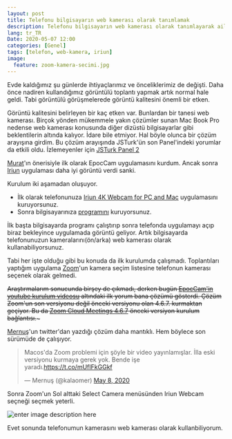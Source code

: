 ```yaml
---
layout: post
title: Telefonu bilgisayarın web kamerası olarak tanımlamak
description: Telefonu bilgisayarın web kamerası olarak tanımlayarak aile bütçesine katkıda bulunmak :)
lang: tr_TR
Date: 2020-05-07 12:00
categories: [Genel]
tags: [telefon, web-kamera, iriun]
image:
  feature: zoom-kamera-secimi.jpg
---
```


Evde kaldığımız şu günlerde ihtiyaçlarımız ve önceliklerimiz de değişti. Daha önce nadiren kullandığımız görüntülü toplantı yapmak artık normal hale geldi. Tabi görüntülü görüşmelerede görüntü kalitesini önemli bir etken.

Görüntü kalitesini belirleyen bir kaç etken var. Bunlardan bir tanesi web kamerası. Birçok yönden mükemmele yakın çözümler sunan Mac Book Pro nedense web kamerası konusunda diğer dizüstü bilgisayarlar gibi beklentilerin altında kalıyor. İdare bile etmiyor. Hal böyle olunca bir çözüm arayışına girdim. Bu çözüm arayışında JSTurk'ün son Panel'indeki yorumlar da etkili oldu. İzlemeyenler için [JSTurk Panel 2](https://www.youtube.com/watch?v=E89qnB4u2ZM)

[Murat](https://twitter.com/muratcorlu)'ın önerisiyle ilk olarak EpocCam uygulamasını kurdum. Ancak sonra [Iriun](https://iriun.com/) uygulaması daha iyi görüntü verdi sanki. 

Kurulum iki aşamadan oluşuyor. 

 - İlk olarak telefonunuza [Iriun 4K Webcam for PC and Mac](https://play.google.com/store/apps/details?id=com.jacksoftw.webcam&hl=en_US) uygulamasını kuruyorsunuz. 
 - Sonra bilgisayarınıza [programını](https://iriun.com/) kuruyorsunuz.

İlk başta bilgisayarda programı çalıştırıp sonra telefonda uygulamayı açıp biraz bekleyince uygulamada görüntü geliyor. Artık bilgisayarda telefonunuzun kameralarını(ön/arka) web kamerası olarak kullanabiliyorsunuz. 

Tabi her işte olduğu gibi bu konuda da ilk kurulumda çalışmadı. Toplantıları yaptığım uygulama [Zoom](https://zoom.us/)'un kamera seçim listesine telefonun kamerası seçenek olarak gelmedi.

~~Araştırmalarım sonucunda birşey de çıkmadı, derken bugün [EpocCam'in youtube kurulum videosu](https://www.youtube.com/watch?v=J1hZJr4hcPY) altındaki ilk yorum bana çözümü gösterdi. Çözüm Zoom'un son versiyonu değil önceki versiyonu olan 4.6.7. kurmaktan geçiyor. Bu da [Zoom Cloud Meetings 4.6.7](https://zoom.en.uptodown.com/mac/download/2203698) önceki versiyon kurulum bağlantısı.~~~

[Mernuş](https://twitter.com/kalaomer)'un twitter'dan yazdığı çözüm daha mantıklı. Hem böylece son sürümüde de çalışıyor.

<blockquote class="twitter-tweet" data-partner="tweetdeck"><p lang="tr" dir="ltr">Macos&#39;da Zoom problemi için şöyle bir video yayınlamışlar. İlla eski versiyonu kurmaya gerek yok. Bende işe yaradı.<a href="https://t.co/mUfIFkGGkf">https://t.co/mUfIFkGGkf</a></p>&mdash; Mernuş (@kalaomer) <a href="https://twitter.com/kalaomer/status/1258686130364522497?ref_src=twsrc%5Etfw">May 8, 2020</a></blockquote>
<script async src="https://platform.twitter.com/widgets.js" charset="utf-8"></script>


Sonra Zoom'un Sol alttaki Select Camera menüsünden Iriun Webcam seçneği seçmek yeterli.

![enter image description here](https://fatihhayrioglu.com/images/zoom-kamera-secimi.jpg)

Evet sonunda telefonumun kamerasını web kamerası olarak kullanbiliyorum.